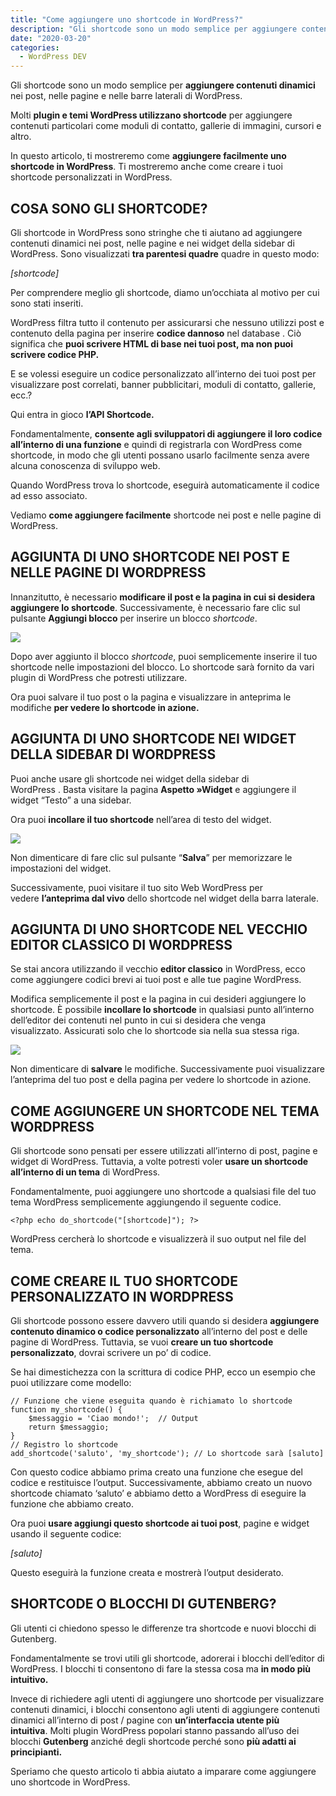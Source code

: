```yaml
---
title: "Come aggiungere uno shortcode in WordPress?"
description: "Gli shortcode sono un modo semplice per aggiungere contenuti dinamici nei post, nelle pagine e nelle barre laterali di WordPress."
date: "2020-03-20"
categories:
  - WordPress DEV
---
```


Gli shortcode sono un modo semplice per **aggiungere contenuti dinamici** nei post, nelle pagine e nelle barre laterali di WordPress.

Molti **plugin e temi WordPress utilizzano shortcode** per aggiungere contenuti particolari come moduli di contatto, gallerie di immagini, cursori e altro.

In questo articolo, ti mostreremo come **aggiungere facilmente uno shortcode in WordPress**. Ti mostreremo anche come creare i tuoi shortcode personalizzati in WordPress.

## COSA SONO GLI SHORTCODE?

Gli shortcode in ​​WordPress sono stringhe che ti aiutano ad aggiungere contenuti dinamici nei post, nelle pagine e nei widget della sidebar di WordPress. Sono visualizzati **tra parentesi quadre** quadre in questo modo:

_\[shortcode\]_

Per comprendere meglio gli shortcode, diamo un’occhiata al motivo per cui sono stati inseriti.

WordPress filtra tutto il contenuto per assicurarsi che nessuno utilizzi post e contenuto della pagina per inserire **codice dannoso** nel database . Ciò significa che **puoi scrivere HTML di base nei tuoi post, ma non puoi scrivere codice PHP.**

E se volessi eseguire un codice personalizzato all’interno dei tuoi post per visualizzare post correlati, banner pubblicitari, moduli di contatto, gallerie, ecc.?

Qui entra in gioco **l’API Shortcode.**

Fondamentalmente, **consente agli sviluppatori di aggiungere il loro codice all’interno di una funzione** e quindi di registrarla con WordPress come shortcode, in modo che gli utenti possano usarlo facilmente senza avere alcuna conoscenza di sviluppo web.

Quando WordPress trova lo shortcode, eseguirà automaticamente il codice ad esso associato.

Vediamo **come aggiungere facilmente** shortcode nei post e nelle pagine di WordPress.

## AGGIUNTA DI UNO SHORTCODE NEI POST E NELLE PAGINE DI WORDPRESS

Innanzitutto, è necessario **modificare il post e la pagina in cui si desidera aggiungere lo shortcode**. Successivamente, è necessario fare clic sul pulsante **Aggiungi blocco** per inserire un blocco _shortcode_.

![](images/shortcode-1024x513.gif)

Dopo aver aggiunto il blocco _shortcode_, puoi semplicemente inserire il tuo shortcode nelle impostazioni del blocco. Lo shortcode sarà fornito da vari plugin di WordPress che potresti utilizzare.

Ora puoi salvare il tuo post o la pagina e visualizzare in anteprima le modifiche **per vedere lo shortcode in azione.**

## AGGIUNTA DI UNO SHORTCODE NEI WIDGET DELLA SIDEBAR DI WORDPRESS

Puoi anche usare gli shortcode nei widget della sidebar di WordPress . Basta visitare la pagina **Aspetto »Widget** e aggiungere il widget “Testo” a una sidebar.

Ora puoi **incollare il tuo shortcode** nell’area di testo del widget.

![](images/image-33-1-1024x438.png)

Non dimenticare di fare clic sul pulsante “**Salva**” per memorizzare le impostazioni del widget.

Successivamente, puoi visitare il tuo sito Web WordPress per vedere **l’anteprima dal vivo** dello shortcode nel widget della barra laterale.

## AGGIUNTA DI UNO SHORTCODE NEL VECCHIO EDITOR CLASSICO DI WORDPRESS

Se stai ancora utilizzando il vecchio **editor classico** in WordPress, ecco come aggiungere codici brevi ai tuoi post e alle tue pagine WordPress.

Modifica semplicemente il post e la pagina in cui desideri aggiungere lo shortcode. È possibile **incollare lo shortcode** in qualsiasi punto all’interno dell’editor dei contenuti nel punto in cui si desidera che venga visualizzato. Assicurati solo che lo shortcode sia nella sua stessa riga.

![](images/image-34-3-1024x316.png)

Non dimenticare di **salvare** le modifiche. Successivamente puoi visualizzare l’anteprima del tuo post e della pagina per vedere lo shortcode in azione.

## COME AGGIUNGERE UN SHORTCODE NEL TEMA WORDPRESS

Gli shortcode sono pensati per essere utilizzati all’interno di post, pagine e widget di WordPress. Tuttavia, a volte potresti voler **usare un shortcode all’interno di un tema** di WordPress.

Fondamentalmente, puoi aggiungere uno shortcode a qualsiasi file del tuo tema WordPress semplicemente aggiungendo il seguente codice.

```
<?php echo do_shortcode("[shortcode]"); ?>
```

WordPress cercherà lo shortcode e visualizzerà il suo output nel file del tema.

## COME CREARE IL TUO SHORTCODE PERSONALIZZATO IN WORDPRESS

Gli shortcode possono essere davvero utili quando si desidera **aggiungere contenuto dinamico o codice personalizzato** all’interno del post e delle pagine di WordPress. Tuttavia, se vuoi **creare un tuo shortcode personalizzato**, dovrai scrivere un po’ di codice.

Se hai dimestichezza con la scrittura di codice PHP, ecco un esempio che puoi utilizzare come modello:

```
// Funzione che viene eseguita quando è richiamato lo shortcode
function my_shortcode() {
    $messaggio = 'Ciao mondo!';  // Output
    return $messaggio;
}
// Registro lo shortcode
add_shortcode('saluto', 'my_shortcode'); // Lo shortcode sarà [saluto]
```

Con questo codice abbiamo prima creato una funzione che esegue del codice e restituisce l’output. Successivamente, abbiamo creato un nuovo shortcode chiamato ‘saluto’ e abbiamo detto a WordPress di eseguire la funzione che abbiamo creato.

Ora puoi **usare aggiungi questo shortcode ai tuoi post**, pagine e widget usando il seguente codice:

_\[saluto\]_

Questo eseguirà la funzione creata e mostrerà l’output desiderato.

## SHORTCODE O BLOCCHI DI GUTENBERG?

Gli utenti ci chiedono spesso le differenze tra shortcode e nuovi blocchi di Gutenberg.

Fondamentalmente se trovi utili gli shortcode, adorerai i blocchi dell’editor di WordPress. I blocchi ti consentono di fare la stessa cosa ma **in modo più intuitivo.**

Invece di richiedere agli utenti di aggiungere uno shortcode per visualizzare contenuti dinamici, i blocchi consentono agli utenti di aggiungere contenuti dinamici all’interno di post / pagine con **un’interfaccia utente più intuitiva**. Molti plugin WordPress popolari stanno passando all’uso dei blocchi **Gutenberg** anziché degli shortcode perché sono **più adatti ai principianti.**

Speriamo che questo articolo ti abbia aiutato a imparare come aggiungere uno shortcode in WordPress.
